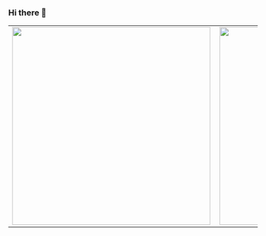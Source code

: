 ### Hi there 👋

<!--
**VitorAguiarT/VitorAguiarT** is a ✨ _special_ ✨ repository because its `README.md` (this file) appears on your GitHub profile.

Here are some ideas to get you started:

- 🔭 I’m currently working on ...
- 🌱 I’m currently learning ...
- 👯 I’m looking to collaborate on ...
- 🤔 I’m looking for help with ...
- 💬 Ask me about ...
- 📫 How to reach me: ...
- 😄 Pronouns: ...
- ⚡ Fun fact: ...
-->
<center>
<table>
  <tr>
      <td><img width="400px" align="left" src="https://github-readme-stats.vercel.app/api/top-langs/?username=VitorAguiarT&hide=html&layout=compact&show_icons=true&theme=blue-green" /></td>
      <td><img width="400px" align="left" src="https://github-readme-stats.vercel.app/api?username=VitorAguiarT&show_icons=true&theme=blue-green" /></td>
  </tr>   
</table>
</center>

